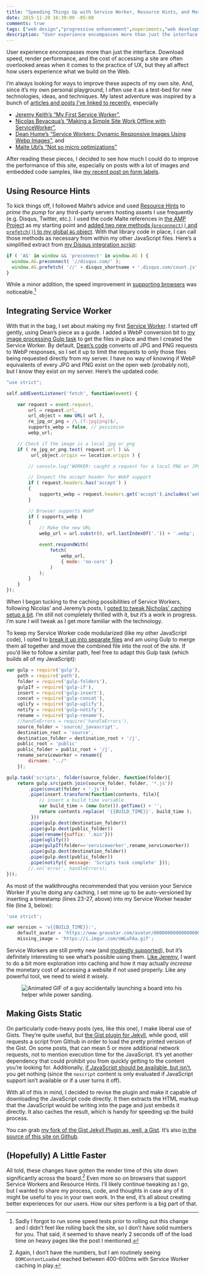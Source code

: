 ```yaml
---
title: "Speeding Things Up with Service Worker, Resource Hints, and More"
date: 2015-11-20 16:39:09 -05:00
comments: true
tags: ["web design","progressive enhancement",experiments,"web development"]
description: "User experience encompasses more than just the interface. Download speed, render performance, and the cost of accessing a site are often overlooked areas when it comes to the practice of UX, but they all affect how users experience what we build on the Web."
---
```


User experience encompasses more than just the interface. Download speed, render performance, and the cost of accessing a site are often overlooked areas when it comes to the practice of UX, but they all affect how users experience what we build on the Web.

<!-- more -->

I’m always looking for ways to improve these aspects of my own site. And, since it’s my own personal playground, I often use it as a test-bed for new technologies, ideas, and techniques. My latest adventure was inspired by a bunch of [articles and posts I’ve linked to recently](https://www.aaron-gustafson.com/notebook/links/), especially

* [Jeremy Keith’s “My First Service Worker”](https://adactio.com/journal/9775),
* [Nicolas Bevacqua’s “Making a Simple Site Work Offline with ServiceWorker”](https://css-tricks.com/serviceworker-for-offline/),
* [Dean Hume’s “Service Workers: Dynamic Responsive Images Using Webp Images”](http://deanhume.com/Home/BlogPost/service-workers--dynamic-responsive-images-using-webp-images/10132/), and
* [Malte Ubl’s “Not so micro optimizations”](https://medium.com/@cramforce/not-so-micro-optimizations-f867c47b832d#.satdv0fap)

After reading these pieces, I decided to see how much I could do to improve the performance of this site, especially on posts with a lot of images and embedded code samples, like [my recent post on form labels](https://www.aaron-gustafson.com/notebook/labeled-with-love/).

## Using Resource Hints

To kick things off, I followed Malte’s advice and used [Resource Hints](https://w3c.github.io/resource-hints/) to *prime the pump* for any third-party servers hosting assets I use frequently (e.g. Disqus, Twitter, etc.). I used the code Malte references in [the AMP Project](https://github.com/ampproject/amphtml) as my starting point and [added two new methods (`preconnect()` and `prefetch()`) to my global `AG` object](https://github.com/aarongustafson/aaron-gustafson.com/blob/main/src/_javascript/main/resource-hints.js). With that library code in place, I can call those methods as necessary from within my other JavaScript files. Here’s a simplified extract from [my Disqus integration script](https://github.com/aarongustafson/aaron-gustafson.com/blob/old-jekyll/_javascript/post/disqus.js.removed):

```js
if ( 'AG' in window && 'preconnect' in window.AG ) {
  window.AG.preconnect( '//disqus.com/' );
  window.AG.prefetch( '//' + disqus_shortname + '.disqus.com/count.js' );
}
```

While a minor addition, the speed improvement in [supporting browsers](http://caniuse.com/#search=resource%20hints) was noticeable.[^1] 

## Integrating Service Worker

With that in the bag, I set about making my first [Service Worker](http://www.w3.org/TR/service-workers/). I started off gently, using Dean’s piece as a guide. I added a WebP conversion bit to [my image processing Gulp task](https://github.com/aarongustafson/aaron-gustafson.com/blob/old-jekyll/_tasks/gulp/images.js) to get the files in place and then I created the Service Worker. By default, [Dean’s code](https://gist.github.com/deanhume/c04478df744ce833925c#file-client-hints-service-worker-js) converts *all* JPG and PNG requests to WebP responses, so I set it up to limit the requests to only those files being requested directly from my server. I have no way of knowing if WebP equivalents of every JPG and PNG exist on the open web (probably not), but I know they exist on my server. Here’s the updated code:

```js
"use strict";

self.addEventListener('fetch', function(event) {

    var request = event.request,
        url = request.url,
        url_object = new URL( url ),
        re_jpg_or_png = /\.(?:jpg|png)$/,
        supports_webp = false, // pessimism
        webp_url;

    // Check if the image is a local jpg or png
    if ( re_jpg_or_png.test( request.url ) &&
         url_object.origin == location.origin ) {

        // console.log('WORKER: caught a request for a local PNG or JPG');

        // Inspect the accept header for WebP support
        if ( request.headers.has('accept') )
        {
            supports_webp = request.headers.get('accept').includes('webp');
        }

        // Browser supports WebP
        if ( supports_webp )
        {
            // Make the new URL
            webp_url = url.substr(0, url.lastIndexOf('.')) + '.webp';

            event.respondWith(
                fetch(
                    webp_url,
                    { mode: 'no-cors' }
                )
            );
        }
    }
});
```

When I began tucking to the caching possibilities of Service Workers, following Nicolas’ and Jeremy’s posts, I [opted to tweak Nicholas’ caching setup a bit](https://github.com/aarongustafson/aaron-gustafson.com/blob/old-jekyll/_javascript/serviceworker/fetch.js). I’m still not completely thrilled with it, but it’s a work in progress. I’m sure I will tweak as I get more familiar with the technology.

To keep my Service Worker code modularized (like my other JavaScript code), I opted to [break it up into separate files](https://github.com/aarongustafson/aaron-gustafson.com/tree/main/src/_javascript/serviceworker) and am using Gulp to merge them all together and move the combined file into the root of the site. If you’d like to follow a similar path, feel free to adapt this Gulp task (which builds all of my JavaScript):

```js
var gulp = require('gulp'),
    path = require('path'),
    folder = require('gulp-folders'),
    gulpIf = require('gulp-if'),
    insert = require('gulp-insert'),
    concat = require('gulp-concat'),
    uglify = require('gulp-uglify'),
    notify = require('gulp-notify'),
    rename = require('gulp-rename'),
    //handleErrors = require('handleErrors'),
    source_folder = 'source/_javascript',
    destination_root = 'source',
    destination_folder = destination_root + '/j',
    public_root = 'public'
    public_folder = public_root + '/j',
    rename_serviceworker = rename({
        dirname: "../"
    });

gulp.task('scripts', folder(source_folder, function(folder){
    return gulp.src(path.join(source_folder, folder, '*.js'))
        .pipe(concat(folder + '.js'))
        .pipe(insert.transform(function(contents, file){
            // insert a build time variable
            var build_time = (new Date()).getTime() + '';
            return contents.replace( '{{BUILD_TIME}}', build_time );
         }))
        .pipe(gulp.dest(destination_folder))
        .pipe(gulp.dest(public_folder))
        .pipe(rename({suffix: '.min'}))
        .pipe(uglify())
        .pipe(gulpIf(folder=='serviceworker',rename_serviceworker))
        .pipe(gulp.dest(destination_folder))
        .pipe(gulp.dest(public_folder))
        .pipe(notify({ message: 'Scripts task complete' }));
        //.on('error', handleErrors);
}));
```

As most of the walkthroughs recommended that you version your Service Worker if you’re doing any caching, I set mine up to be auto-versioned by inserting a timestamp (lines 23-27, above) into my Service Worker header file (line 3, below):

```js
'use strict';

var version = 'v{{BUILD_TIME}}:',
    default_avatar = 'https://www.gravatar.com/avatar/00000000000000000000000000000000?d=mm&f=y',
    missing_image = 'https://i.imgur.com/oWLuFAa.gif';
```

Service Workers are still pretty new (and [modestly supported](http://caniuse.com/#feat=serviceworkers)), but it’s definitely interesting to see what’s possible using them. [Like Jeremy](https://adactio.com/journal/9844), I want to do a bit more exploration into caching and how it may actually *increase* the monetary cost of accessing a website if not used properly. Like any powerful tool, we need to wield it wisely.

<figure id="fig-2015-11-20-01">

<img src="https://media.giphy.com/media/dlmcYrvalMmAw/giphy.gif" alt="Animated GIF of a guy accidentally launching a board into his helper while power sanding." loading="lazy">

</figure>

## Making Gists Static

On particularly code-heavy posts (yes, like this one), I make liberal use of Gists. They’re quite useful, but [the Gist plugin for Jekyll](https://gist.github.com/BinaryMuse/803483), while good, still requests a script from Github in order to load the pretty printed version of the Gist. On some posts, that can mean 5 or more additional network requests, not to mention execution time for the JavaScript. It’s yet another dependency that could prohibit you from quickly getting to the content you’re looking for. Additionally, [if JavaScript should be available, but isn’t](https://gds.blog.gov.uk/2013/10/21/how-many-people-are-missing-out-on-javascript-enhancement/), you get nothing (since the `noscript` content is only evaluated if JavaScript support isn’t available or if a user turns it off).

With all of this in mind, I decided to revise the plugin and make it capable of downloading the JavaScript code directly. It then extracts the HTML markup that the JavaScript would be writing into the page and just embeds it directly. It also caches the result, which is handy for speeding up the build process.

You can grab [my fork of the Gist Jekyll Plugin as, well, a Gist](https://gist.github.com/aarongustafson/b98add8f3580f6707cf5). It’s also [in the source of this site on Github](https://github.com/aarongustafson/aaron-gustafson.com/blob/old-jekyll/_plugins/gist_tag.rb).

## (Hopefully) A Little Faster

All told, these changes have gotten the render time of this site down significantly across the board.[^2] Even more so on browsers that support Service Workers and Resource Hints. I’ll likely continue tweaking as I go, but I wanted to share my process, code, and thoughts in case any of it might be useful to you in your own work. In the end, it’s all about creating better experiences for our users. How our sites perform is a big part of that.

[^1]: Sadly I forgot to run some speed tests prior to rolling out this change and I didn’t feel like rolling back the site, so I don’t have solid numbers for you. That said, it seemed to shave nearly 2 seconds off of the load time on heavy pages like the post I mentioned.
[^2]: Again, I don’t have the numbers, but I am routinely seeing `DOMContentLoaded` reached between 400-600ms with Service Worker caching in play.
